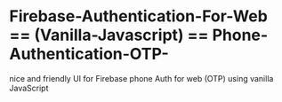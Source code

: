# Firebase-Authentication-For-Web == (Vanilla-Javascript) == Phone-Authentication-OTP-
nice and friendly UI for Firebase phone Auth for web (OTP) using vanilla JavaScript
